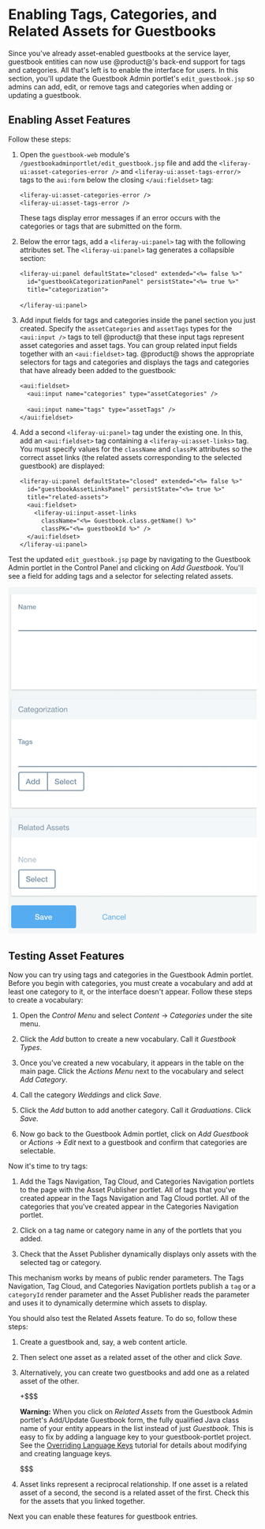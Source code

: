 # Enabling Tags, Categories, and Related Assets for Guestbooks [](id=enabling-tags-categories-and-related-assets-for-guestbooks)

Since you've already asset-enabled guestbooks at the service layer, guestbook
entities can now use @product@'s back-end support for tags and categories. All
that's left is to enable the interface for users. In this section, you'll
update the Guestbook Admin portlet's `edit_guestbook.jsp` so admins can add,
edit, or remove tags and categories when adding or updating a guestbook. 

## Enabling Asset Features

Follow these steps: 

1.  Open the `guestbook-web` module's 
    `/guestbookadminportlet/edit_guestbook.jsp` file and add the
    `<liferay-ui:asset-categories-error />` and `<liferay-ui:asset-tags-error/>` 
    tags to the `aui:form` below the closing `</aui:fieldset>` tag:

        <liferay-ui:asset-categories-error />
        <liferay-ui:asset-tags-error />

    These tags display error messages if an error occurs with the categories or
    tags that are submitted on the form.

2.  Below the error tags, add a `<liferay-ui:panel>` tag with the following
    attributes set. The `<liferay-ui:panel>` tag generates a collapsible
    section:

        <liferay-ui:panel defaultState="closed" extended="<%= false %>"
          id="guestbookCategorizationPanel" persistState="<%= true %>"
          title="categorization">

        </liferay-ui:panel>

3.  Add input fields for tags and categories inside the panel section you just 
    created. Specify the `assetCategories` and `assetTags` types for the 
    `<aui:input />` tags to tell @product@ that these input tags represent asset
    categories and asset tags. You can group related input fields together with 
    an `<aui:fieldset>` tag. @product@ shows the appropriate selectors for tags
    and categories and displays the tags and categories that have already been 
    added to the guestbook:

        <aui:fieldset>
          <aui:input name="categories" type="assetCategories" />

          <aui:input name="tags" type="assetTags" />
        </aui:fieldset>

4.  Add a second `<liferay-ui:panel>` tag under the existing one. In this, add
    an `<aui:fieldset>` tag containing a `<liferay-ui:asset-links>` tag. You
    must specify values for the `className` and `classPK` attributes so the
    correct asset links (the related assets corresponding to the selected
    guestbook) are displayed:

        <liferay-ui:panel defaultState="closed" extended="<%= false %>"
          id="guestbookAssetLinksPanel" persistState="<%= true %>"
          title="related-assets">
          <aui:fieldset>
            <liferay-ui:input-asset-links
              className="<%= Guestbook.class.getName() %>"
              classPK="<%= guestbookId %>" />
          </aui:fieldset>
        </liferay-ui:panel>

Test the updated `edit_guestbook.jsp` page by navigating to the Guestbook
Admin portlet in the Control Panel and clicking on *Add Guestbook*. You'll see a
field for adding tags and a selector for selecting related assets.

![Figure 2: Once you've updated your Guestbook Admin portlet's `edit_guestbook.jsp` page, you'll see forms for adding tags and selecting related assets.](../../../../images/guestbook-tags-related-assets.png)

## Testing Asset Features

Now you can try using tags and categories in the Guestbook Admin portlet.
Before you begin with categories, you must create a vocabulary and add at least
one category to it, or the interface doesn't appear. Follow these steps to
create a vocabulary:

1.  Open the *Control Menu* and select *Content* &rarr; *Categories* under the 
    site menu.

2.  Click the *Add* button to create a new vocabulary. Call it *Guestbook
    Types*. 

3.  Once you've created a new vocabulary, it appears in the table on the main 
    page. Click the *Actions Menu* next to the vocabulary and select 
    *Add Category*.
 
4.  Call the category *Weddings* and click *Save*. 

5.  Click the *Add* button to add another category. Call it *Graduations*.
    Click *Save*. 

6.  Now go back to the Guestbook Admin portlet, click on *Add Guestbook* or 
    *Actions* &rarr; *Edit* next to a guestbook and confirm that categories are 
    selectable.

Now it's time to try tags:

1.  Add the Tags Navigation, Tag Cloud, and Categories Navigation portlets to 
    the page with the Asset Publisher portlet. All of tags that you've created 
    appear in the Tags Navigation and Tag Cloud portlet. All of the categories 
    that you've created appear in the Categories Navigation portlet.
 
2.  Click on a tag name or category name in any of the portlets that you added. 

3.  Check that the Asset Publisher dynamically displays only assets with the 
    selected tag or category.

This mechanism works by means of public render parameters. The Tags Navigation,
Tag Cloud, and Categories Navigation portlets publish a `tag` or a `categoryId`
render parameter and the Asset Publisher reads the parameter and uses it to
dynamically determine which assets to display.

You should also test the Related Assets feature. To do so, follow these steps:

1.  Create a guestbook and, say, a web content article.

2.  Then select one asset as a related asset of the other and click *Save*.
    
3.  Alternatively, you can create two guestbooks and add one as a related asset 
    of the other.

    +$$$

    **Warning:** When you click on *Related Assets* from the Guestbook Admin
    portlet's Add/Update Guestbook form, the fully qualified Java class name of your
    entity appears in the list instead of just *Guestbook*. This is easy to fix by
    adding a language key to your guestbook-portlet project. See the [Overriding Language Keys](/develop/tutorials/-/knowledge_base/7-0/overriding-language-keys)
    tutorial for details about modifying and creating language keys.

    $$$

4.  Asset links represent a reciprocal relationship. If one asset is a related 
    asset of a second, the second is a related asset of the first. Check this 
    for the assets that you linked together.
    
Next you can enable these features for guestbook entries.
